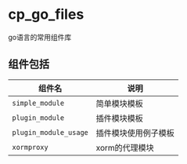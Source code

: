 # cp_go_files

go语言的常用组件库

## 组件包括

| 组件名                | 说明                 |
| --------------------- | -------------------- |
| `simple_module`       | 简单模块模板         |
| `plugin_module`       | 插件模块模板         |
| `plugin_module_usage` | 插件模块使用例子模板 |
| `xormproxy`           | xorm的代理模块       |